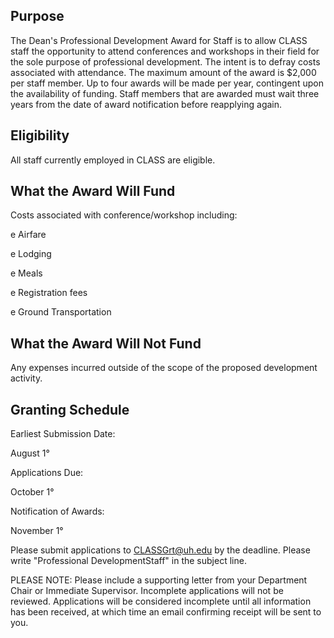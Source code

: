 
<!-- image -->

## Purpose

The Dean's Professional Development Award for Staff is to allow CLASS staff the opportunity to attend conferences and workshops in their field for the sole purpose of professional development. The intent is to defray costs associated with attendance. The maximum amount of the award is $2,000 per staff member. Up to four awards will be made per year, contingent upon the availability of funding. Staff members that are awarded must wait three years from the date of award notification before reapplying again.

## Eligibility

All staff currently employed in CLASS are eligible.

## What the Award Will Fund

Costs associated with conference/workshop including:

e Airfare

e Lodging

e Meals

e Registration fees

e Ground Transportation

## What the Award Will Not Fund

Any expenses incurred outside of the scope of the proposed development activity.

## Granting Schedule

Earliest Submission Date:

August 1°

Applications Due:

October 1°

Notification of Awards:

November 1°

Please submit applications to CLASSGrt@uh.edu by the deadline. Please write "Professional DevelopmentStaff" in the subject line.

PLEASE NOTE: Please include a supporting letter from your Department Chair or Immediate Supervisor. Incomplete applications will not be reviewed. Applications will be considered incomplete until all information has been received, at which time an email confirming receipt will be sent to you.